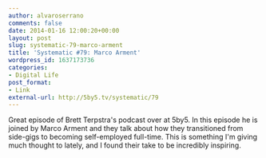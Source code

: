 ```yaml
---
author: alvaroserrano
comments: false
date: 2014-01-16 12:00:20+00:00
layout: post
slug: systematic-79-marco-arment
title: 'Systematic #79: Marco Arment'
wordpress_id: 1637173736
categories:
- Digital Life
post_format:
- Link
external-url: http://5by5.tv/systematic/79
---
```


Great episode of Brett Terpstra's podcast over at 5by5. In this episode he is joined by Marco Arment and they talk about how they transitioned from side-gigs to becoming self-employed full-time. This is something I'm giving much thought to lately, and I found their take to be incredibly inspiring.
